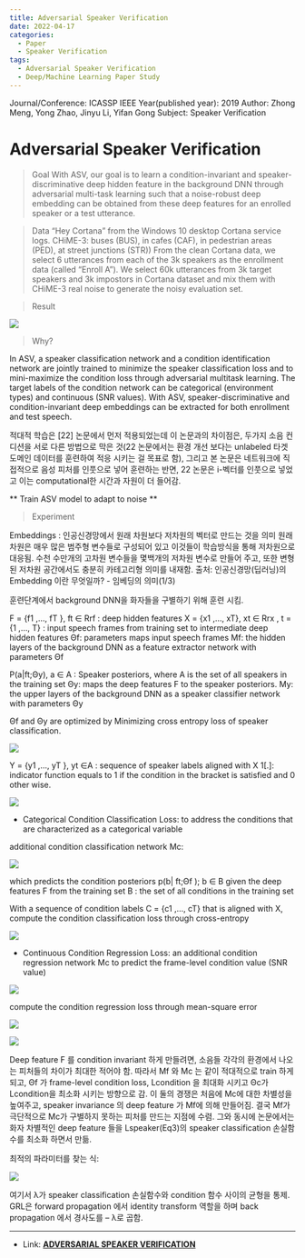 ```yaml
---
title: Adversarial Speaker Verification
date: 2022-04-17
categories:
  - Paper
  - Speaker Verification 
tags: 
  - Adversarial Speaker Verification
  - Deep/Machine Learning Paper Study
---
```


Journal/Conference: ICASSP IEEE
Year(published year): 2019
Author: Zhong Meng, Yong Zhao, Jinyu Li, Yifan Gong
Subject: Speaker Verification

# Adversarial Speaker Verification

>Goal
With ASV, our goal is to learn a condition-invariant and speaker-discriminative deep hidden feature in the background DNN through adversarial multi-task learning such that a noise-robust deep embedding can be obtained from these deep features for an enrolled speaker or a test utterance.

>Data
“Hey Cortana” from the Windows 10 desktop Cortana service logs.
CHiME-3: buses (BUS), in cafes (CAF), in pedestrian areas (PED), at street junctions (STR))
From the clean Cortana data, we select 6 utterances from each of the 3k speakers as the enrollment data (called “Enroll A”). We select 60k utterances from 3k target speakers and 3k impostors in Cortana dataset and mix them with CHiME-3 real noise to generate the noisy evaluation set.


>Result
    
![](images/Adversaria%202d6a8/Untitled.png)
    


>Why?
    
In ASV, a speaker classification network and a condition identification network are jointly trained to minimize the speaker classification loss and to mini-maximize the condition loss through adversarial multitask learning.
The target labels of the condition network can be categorical (environment types) and continuous (SNR values). With ASV, speaker-discriminative and condition-invariant deep embeddings can be extracted for both enrollment and test speech.



적대적 학습은 [22] 논문에서 먼저 적용되었는데 이 논문과의 차이점은, 두가지 소음 컨디션을 서로 다른 방법으로 막은 것(22 논문에서는 환경 개선 보다는 unlabeled 타겟 도메인 데이터를 훈련하여 적응 시키는 걸 목표로 함), 그리고 본 논문은 네트워크에 직접적으로 음성 피처를 인풋으로 넣어 훈련하는 반면, 22 논문은 i-벡터를 인풋으로 넣었고 이는 computational한 시간과 자원이 더 들어감.

** Train ASV model to adapt to noise **




>Experiment

Embeddings : 인공신경망에서 원래 차원보다 저차원의 벡터로 만드는 것을 의미
원래 차원은 매우 많은 범주형 변수들로 구성되어 있고 이것들이 학습방식을 통해 저차원으로 대응됨. 수천 수만개의 고차원 변수들을 몇백개의 저차원 변수로 만들어 주고, 또한 변형된 저차원 공간에서도 충분히 카테고리형 의미를 내재함.
출처: 인공신경망(딥러닝)의 Embedding 이란 무엇일까? - 임베딩의 의미(1/3)



훈련단계에서 background DNN을 화자들을 구별하기 위해 훈련 시킴.

F = {f1 ,…, fT }, ft ∈ Rrf : deep hidden features
X = {x1 ,…, xT}, xt ∈ Rrx , t = {1 ,…, T} : input speech frames from training set to intermediate deep hidden features
Θf: parameters maps input speech frames
Mf: the hidden layers of the background DNN as a feature extractor network with parameters Θf

P(a|ft;Θy), a ∈ A : Speaker posteriors, where A is the set of all speakers in the training set
Θy: maps the deep features F to the speaker posteriors.
My: the upper layers of the background DNN as a speaker classifier network with parameters Θy

Θf and Θy are optimized by Minimizing cross entropy loss of speaker classification.

![](images/Adversaria%202d6a8/Untitled%201.png)


Y = {y1 ,…, yT }, yt ∈A : sequence of speaker labels aligned with X
1[.]: indicator function equals to 1 if the condition in the bracket is satisfied and 0 other wise.

![](images/Adversaria%202d6a8/Untitled%202.png)


- Categorical Condition Classification Loss: to address the conditions that are characterized as a categorical variable

additional condition classification network Mc:

![](images/Adversaria%202d6a8/Untitled%203.png)

which predicts the condition posteriors p(b| ft;Θf ); b ∈ B given the deep features F from the training set
B : the set of all conditions in the training set

With a sequence of condition labels C = {c1 ,..., cT} that is aligned with X, compute the condition classification loss through cross-entropy

![](images/Adversaria%202d6a8/Untitled%204.png)

- Continuous Condition Regression Loss: an additional condition regression network Mc to predict the frame-level condition value (SNR value)

![](images/Adversaria%202d6a8/Untitled%205.png)

compute the condition regression loss through mean-square error

![](images/Adversaria%202d6a8/Untitled%206.png)

![](images/Adversaria%202d6a8/Untitled%207.png)

Deep feature F 를 condition invariant 하게 만들려면, 소음들 각각의 환경에서 나오는 피처들의 차이가 최대한 적어야 함.
따라서 Mf 와 Mc 는 같이 적대적으로 train 하게 되고, Θf 가 frame-level condition loss, Lcondition 을 최대화 시키고 Θc가 Lcondition을 최소화 시키는 방향으로 감.
이 둘의 경쟁은 처음에 Mc에 대한 차별성을 높여주고, speaker invariance 의 deep feature 가 Mf에 의해 만들어짐.
결국 Mf가 극단적으로 Mc가 구별하지 못하는 피처를 만드는 지점에 수렴.
그와 동시에 논문에서는 화자 차별적인 deep feature 들을 Lspeaker(Eq3)의 speaker classification 손실함수를 최소화 하면서 만듦.

최적의 파라미터를 찾는 식:

![](images/Adversaria%202d6a8/Untitled%208.png)

여기서 λ가 speaker classification 손실함수와 condition 함수 사이의 균형을 통제.
GRL은 forward propagation 에서 identity transform 역할을 하며 back propagation 에서 경사도를 – λ로 곱함.

---

- Link:   **[ADVERSARIAL SPEAKER VERIFICATION](https://arxiv.org/abs/1904.12406)**